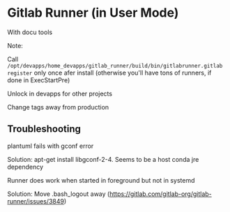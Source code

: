 # Gitlab Runner (in User Mode)

With docu tools

Note:

Call `/opt/devapps/home_devapps/gitlab_runner/build/bin/gitlabrunner.gitlab register` only once
afer install (otherwise you'll have tons of runners, if done in ExecStartPre)

Unlock in devapps for other projects

Change tags away from production



## Troubleshooting

plantuml fails with gconf error

Solution: apt-get install libgconf-2-4. Seems to be a host conda  jre dependency


Runner does work when started in foreground but not in systemd

Solution: Move .bash_logout away (https://gitlab.com/gitlab-org/gitlab-runner/issues/3849)



